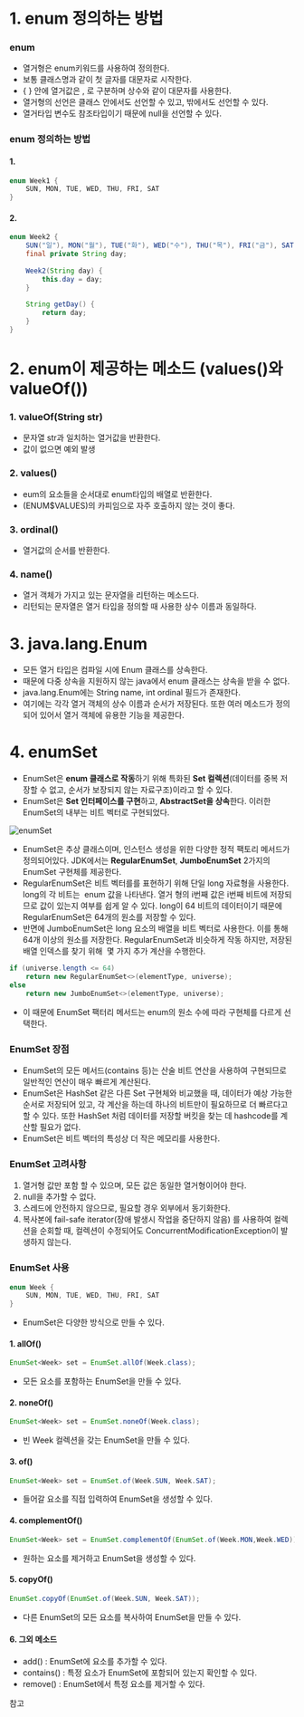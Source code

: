 # 1. enum 정의하는 방법

### enum

- 열거형은 enum키워드를 사용하여 정의한다.
- 보통 클래스명과 같이 첫 글자를 대문자로 시작한다.
- { } 안에 열거값은 , 로 구분하며 상수와 같이 대문자를 사용한다.
- 열거형의 선언은 클래스 안에서도 선언할 수 있고, 밖에서도 선언할 수 있다.
- 열거타입 변수도 참조타입이기 때문에 null을 선언할 수 있다.

### enum 정의하는 방법

#### 1. 

```java
enum Week1 {
	SUN, MON, TUE, WED, THU, FRI, SAT
}
```

#### 2.

```java
enum Week2 {
	SUN("일"), MON("월"), TUE("화"), WED("수"), THU("목"), FRI("금"), SAT("토");
	final private String day;
	
	Week2(String day) {
		this.day = day;
	}
	
	String getDay() {
		return day;
	}
}
```

# 2. enum이 제공하는 메소드 (values()와 valueOf())

### 1. valueOf(String str)

- 문자열 str과 일치하는 열거값을 반환한다.
- 값이 없으면 예외 발생

### 2. values()

- eum의 요소들을 순서대로 enum타입의 배열로 반환한다.
- (ENUM$VALUES)의 카피임으로 자주 호출하지 않는 것이 좋다.

### 3. ordinal()

- 열거값의 순서를 반환한다.

### 4. name()

- 열거 객체가 가지고 있는 문자열을 리턴하는 메소드다.
- 리턴되는 문자열은 열거 타입을 정의할 때 사용한 상수 이름과 동일하다.

# 3. java.lang.Enum

- 모든 열거 타입은 컴파일 시에 Enum 클래스를 상속한다.
- 때문에 다중 상속을 지원하지 않는 java에서 enum 클래스는 상속을 받을 수 없다.
- java.lang.Enum에는 String name, int ordinal 필드가 존재한다.
- 여기에는 각각 열거 객체의 상수 이름과 순서가 저장된다. 또한 여러 메소드가 정의되어 있어서 열거 객체에 유용한 기능을 제공한다.

# 4. enumSet

- EnumSet은 **enum 클래스로 작동**하기 위해 특화된 **Set 컬렉션**(데이터를 중복 저장할 수 없고, 순서가 보장되지 않는 자료구조)이라고 할 수 있다.
- EnumSet은 **Set 인터페이스를 구현**하고, **AbstractSet을 상속**한다. 이러한 EnumSet의 내부는 비트 벡터로 구현되었다.

![enumSet](https://github.com/NewSainTurtle/CS-study/assets/63511273/105880fd-a17b-4f01-a7c9-7341fe6148b6)


- EnumSet은 추상 클래스이며, 인스턴스 생성을 위한 다양한 정적 팩토리 메서드가 정의되어있다. JDK에서는 **RegularEnumSet**, **JumboEnumSet** 2가지의 EnumSet 구현체를 제공한다.
- RegularEnumSet은 비트 벡터를를 표현하기 위해 단일 long 자료형을 사용한다. long의 각 비트는  enum 값을 나타낸다. 열거 형의 i번째 값은 i번째 비트에 저장되므로 값이 있는지 여부를 쉽게 알 수 있다. long이 64 비트의 데이터이기 때문에 RegularEnumSet은 64개의 원소를 저장할 수 있다.
- 반면에 JumboEnumSet은 long 요소의 배열을 비트 벡터로 사용한다. 이를 통해 64개 이상의 원소를 저장한다. RegularEnumSet과 비슷하게 작동 하지만, 저장된 배열 인덱스를 찾기 위해  몇 가지 추가 계산을 수행한다.

```java
if (universe.length <= 64)
    return new RegularEnumSet<>(elementType, universe);
else
    return new JumboEnumSet<>(elementType, universe);
```

- 이 때문에 EnumSet 팩터리 메서드는 enum의 원소 수에 따라 구현체를 다르게 선택한다.

### EnumSet 장점

- EnumSet의 모든 메서드(contains 등)는 산술 비트 연산을 사용하여 구현되므로 일반적인 연산이 매우 빠르게 계산된다.
- EnumSet은 HashSet 같은 다른 Set 구현체와 비교했을 때, 데이터가 예상 가능한 순서로 저장되어 있고, 각 계산을 하는데 하나의 비트만이 필요하므로 더 빠르다고 할 수 있다. 또한 HashSet 처럼 데이터를 저장할 버킷을 찾는 데 hashcode를 계산할 필요가 없다.
- EnumSet은 비트 벡터의 특성상 더 작은 메모리를 사용한다.

### EnumSet 고려사항

1. 열거형 값만 포함 할 수 있으며, 모든 값은 동일한 열거형이어야 한다.
2. null을 추가할 수 없다.
3. 스레드에 안전하지 않으므로, 필요할 경우 외부에서 동기화한다.
4. 복사본에 fail-safe iterator(장애 발생시 작업을 중단하지 않음) 를 사용하여 컬렉션을 순회할 때, 컬렉션이 수정되어도 ConcurrentModificationException이 발생하지 않는다.

### EnumSet 사용

```java
enum Week {
	SUN, MON, TUE, WED, THU, FRI, SAT
}
```

- EnumSet은 다양한 방식으로 만들 수 있다.

#### 1. allOf()

```java
EnumSet<Week> set = EnumSet.allOf(Week.class);
```

- 모든 요소를 포함하는 EnumSet을 만들 수 있다.

#### 2. noneOf()

```java
EnumSet<Week> set = EnumSet.noneOf(Week.class);
```

- 빈 Week 컬렉션을 갖는 EnumSet을 만들 수 있다.

#### 3. of()

```java
EnumSet<Week> set = EnumSet.of(Week.SUN, Week.SAT);
```

- 들어갈 요소를 직접 입력하여 EnumSet을 생성할 수 있다.

#### 4. complementOf()

```java
EnumSet<Week> set = EnumSet.complementOf(EnumSet.of(Week.MON,Week.WED));
```

- 원하는 요소를 제거하고 EnumSet을 생성할 수 있다.

#### 5. copyOf()

```java
EnumSet.copyOf(EnumSet.of(Week.SUN, Week.SAT));
```

- 다른 EnumSet의 모든 요소를 복사하여 EnumSet을 만들 수 있다.

#### 6. 그외 메소드

- add() : EnumSet에 요소를 추가할 수 있다.
- contains() : 특정 요소가 EnumSet에 포함되어 있는지 확인할 수 있다.
- remove() : EnumSet에서 특정 요소를 제거할 수 있다.

참고
